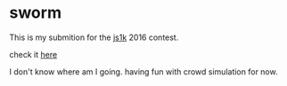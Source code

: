 # sworm

This is my submition for the [js1k](http://js1k.com/2016-elemental/) 2016 contest.

check it [here](http://platane.github.io/1kjs-2016)


I don't know where am I going. having fun with crowd simulation for now.
